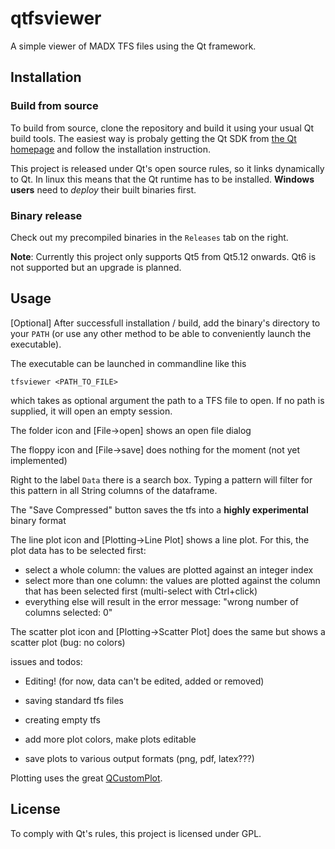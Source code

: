 # qtfsviewer

A simple viewer of MADX TFS files using the Qt framework.

## Installation

### Build from source

To build from source, clone the repository and build it using your usual Qt build tools.
The easiest way is probaly getting the Qt SDK from [the Qt homepage](https://www.qt.io/download) and follow the installation instruction.

This project is released under Qt's open source rules, so it links dynamically to Qt. In linux this means that the Qt runtime has to be installed.
**Windows users** need to _deploy_ their built binaries first.

### Binary release

Check out my precompiled binaries in the `Releases` tab on the right. 

**Note**: Currently this project only supports Qt5 from Qt5.12 onwards. Qt6 is not supported but an upgrade is planned.



## Usage

[Optional] After successfull installation / build, add the binary's directory to your `PATH` (or use any other method to be able to conveniently launch the executable).

The executable can be launched in commandline like this

```
tfsviewer <PATH_TO_FILE>
```

which takes as optional argument the path to a TFS file to open. If no path is supplied, it will open an empty session.



The folder icon and [File->open] shows an open file dialog

The floppy icon and [File->save] does nothing for the moment (not yet implemented)

Right to the label `Data` there is a search box.
Typing a pattern will filter for this pattern in all String columns of the dataframe.

The "Save Compressed" button saves the tfs into a **highly experimental** binary format

The line plot icon and [Plotting->Line Plot] shows a line plot. For this, the plot data has to be selected first:
 - select a whole column: the values are plotted against an integer index
 - select more than one column: the values are plotted against the column that has been selected first (multi-select with Ctrl+click)
 - everything else will result in the error message: "wrong number of columns selected: 0"
 
 The scatter plot icon and [Plotting->Scatter Plot] does the same but shows a scatter plot (bug: no colors)
 
 issues and todos:
 
 - Editing! (for now, data can't be edited, added or removed)
 - saving standard tfs files
 - creating empty tfs
 
 - add more plot colors, make plots editable
 - save plots to various output formats (png, pdf, latex???)

Plotting uses the great [QCustomPlot](https://www.qcustomplot.com/).

## License

To comply with Qt's rules, this project is licensed under GPL.
